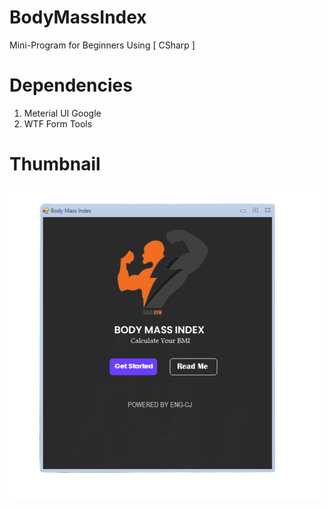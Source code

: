 # BodyMassIndex
Mini-Program for Beginners Using [ CSharp ]  

# Dependencies
1. Meterial UI Google
2. WTF Form Tools

# Thumbnail
![](thumb.PNG)

